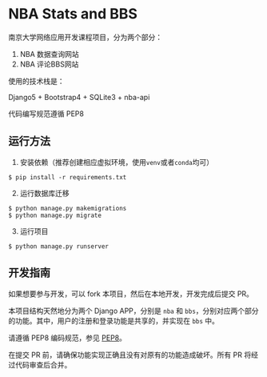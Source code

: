 # NBA Stats and BBS

南京大学网络应用开发课程项目，分为两个部分：

1. NBA 数据查询网站
2. NBA 评论BBS网站

使用的技术栈是：

Django5 + Bootstrap4 + SQLite3 + nba-api

代码编写规范遵循 PEP8

## 运行方法

1. 安装依赖（推荐创建相应虚拟环境，使用`venv`或者`conda`均可）

```shell
$ pip install -r requirements.txt
```
2. 运行数据库迁移

```shell
$ python manage.py makemigrations
$ python manage.py migrate
```

3. 运行项目

```shell
$ python manage.py runserver
```

## 开发指南

如果想要参与开发，可以 fork 本项目，然后在本地开发，开发完成后提交 PR。

本项目结构天然地分为两个 Django APP，分别是 `nba` 和 `bbs`，分别对应两个部分的功能。其中，用户的注册和登录功能是共享的，并实现在 `bbs` 中。

请遵循 PEP8 编码规范，参见 [PEP8](https://pep8.org/)。

在提交 PR 前，请确保功能实现正确且没有对原有的功能造成破坏。所有 PR 将经过代码审查后合并。